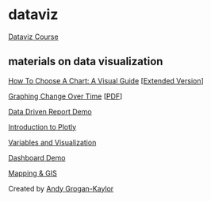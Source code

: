 # dataviz

[Dataviz Course](https://agrogan1.github.io/dataviz/dataviz-course/)

## materials on data visualization

[How To Choose A Chart: A Visual Guide](./how-to-choose-a-chart/how-to-choose-a-chart-a-visual-guide.pdf) [[Extended Version](./how-to-choose-a-chart/how-to-choose-a-chart-v3.html)]

[Graphing Change Over Time]([./graphing-change-over-time/graphing-change-over-time.html](https://agrogan1.github.io/dataviz/graphing-change-over-time/graphing-change-over-time.html)) [[PDF](https://agrogan1.github.io/dataviz/graphing-change-over-time/graphing-change-over-time.pdf)]

[Data Driven Report Demo](./data-driven-report-demo/)

[Introduction to Plotly](./plotly-intro/)

[Variables and Visualization](./variables-and-visualization/variables-and-visualization.html#/)

[Dashboard Demo](./dashboard/dashboard.html)

[Mapping & GIS](https://agrogan1.github.io/mapping/)

Created by [Andy Grogan-Kaylor](https://agrogan1.github.io/)
